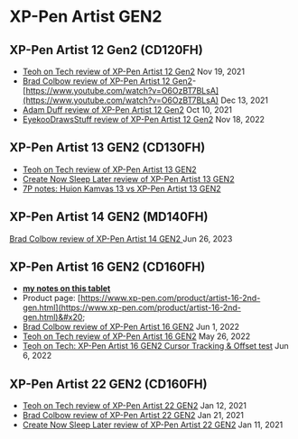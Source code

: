 # XP-Pen Artist GEN2

## XP-Pen Artist 12 Gen2 (CD120FH)

* [Teoh on Tech review of XP-Pen Artist 12 Gen2](https://www.youtube.com/watch?v=M0ULxV-oOf0) Nov 19, 2021
* [Brad Colbow review of XP-Pen Artist 12 Gen2](https://www.youtube.com/watch?v=O6OzBT7BLsA)- [https://www.youtube.com/watch?v=O6OzBT7BLsA](https://www.youtube.com/watch?v=O6OzBT7BLsA) Dec 13, 2021
* [Adam Duff review of XP-Pen Artist 12 Gen2](https://www.youtube.com/watch?v=O-XtybcW7Hg) Oct 10, 2021
* [EyekooDrawsStuff review of XP-Pen Artist 12 Gen2](https://youtu.be/CJuDEe3qyl8) Nov 18, 2022

## XP-Pen Artist 13 GEN2 (CD130FH)

* [Teoh on Tech review of XP-Pen Artist 13 GEN2](https://youtu.be/-q\_eFIuibnc)  &#x20;
* [Create Now Sleep Later review of XP-Pen Artist 13 GEN2](https://youtu.be/NJRYgW63dyM) &#x20;
* [7P notes: Huion Kamvas 13 vs XP-Pen Artist 13 GEN2](../../7p-notes-other/7p-notes-huion-gs1331-xppen-cd130fh.md)

## XP-Pen Artist 14 GEN2 (MD140FH)

[Brad Colbow review of XP-Pen Artist 14 GEN2 ](https://www.youtube.com/watch?v=Pf-UyPBf\_9o)Jun 26, 2023

## XP-Pen Artist 16 GEN2 (CD160FH)

* [**my notes on this tablet**](7p-notes-xp-pen-artist-16-gen2-cd160fh.md)
* Product page: [https://www.xp-pen.com/product/artist-16-2nd-gen.html](https://www.xp-pen.com/product/artist-16-2nd-gen.html)&#x20;
* [Brad Colbow review of XP-Pen Artist 16 GEN2](https://youtu.be/4czV7jv9mPg) Jun 1, 2022
* [Teoh on Tech review of XP-Pen Artist 16 GEN2](https://youtu.be/0yKRSAE8\_Ng) May 26, 2022
* [Teoh on Tech: XP-Pen Artist 16 GEN2 Cursor Tracking & Offset test](https://youtu.be/\_\_NHuTlg-lE) Jun 6, 2022

## XP-Pen Artist 22 GEN2 (CD160FH)

* [Teoh on Tech review of XP-Pen Artist 22 GEN2](https://youtu.be/05LHgF5J10M) Jan 12, 2021
* [Brad Colbow review of XP-Pen Artist 22 GEN2](https://youtu.be/aS1fUP\_W7c4) Jan 21, 2021
* [Create Now Sleep Later review of XP-Pen Artist 22 GEN2](https://www.youtube.com/watch?v=GTt\_kCcwFi4) Jan 11, 2021

